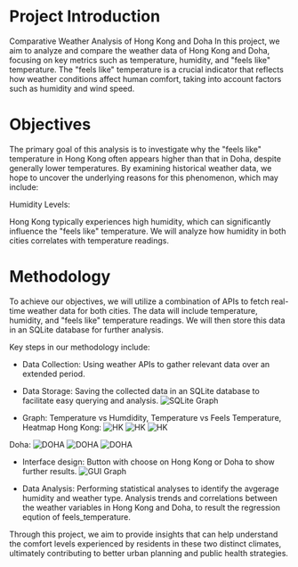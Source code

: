 # Project Introduction

Comparative Weather Analysis of Hong Kong and Doha
In this project, we aim to analyze and compare the weather data of Hong Kong and Doha, focusing on key metrics such as temperature, humidity, and "feels like" temperature. The "feels like" temperature is a crucial indicator that reflects how weather conditions affect human comfort, taking into account factors such as humidity and wind speed.

# Objectives
The primary goal of this analysis is to investigate why the "feels like" temperature in Hong Kong often appears higher than that in Doha, despite generally lower temperatures. By examining historical weather data, we hope to uncover the underlying reasons for this phenomenon, which may include:

Humidity Levels: 

Hong Kong typically experiences high humidity, which can significantly influence the "feels like" temperature. We will analyze how humidity in both cities correlates with temperature readings.


# Methodology

To achieve our objectives, we will utilize a combination of APIs to fetch real-time weather data for both cities. The data will include temperature, humidity, and "feels like" temperature readings. We will then store this data in an SQLite database for further analysis.

Key steps in our methodology include:

- Data Collection: Using weather APIs to gather relevant data over an extended period.

- Data Storage: Saving the collected data in an SQLite database to facilitate easy querying and analysis.
![SQLite Graph](graphs/SQLite.png)

- Graph: Temperature vs Humdidity, Temperature vs Feels Temperature, Heatmap
Hong Kong:
![HK](graphs/HK1.png)
![HK](graphs/HK2.png)
![HK](graphs/HK3.png)

Doha:
![DOHA](graphs/DOHA1.png)
![DOHA](graphs/DOHA2.png)
![DOHA](graphs/DOHA3.png)



- Interface design: Button with choose on Hong Kong or Doha to show further results.
![GUI Graph](graphs/GUI.png)


- Data Analysis: Performing statistical analyses to identify the avgerage humidity and weather type. Analysis trends and correlations between the weather variables in Hong Kong and Doha, to result the regression eqution of feels_temperature.

Through this project, we aim to provide insights that can help understand the comfort levels experienced by residents in these two distinct climates, ultimately contributing to better urban planning and public health strategies.

